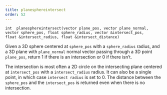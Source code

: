 ```yaml
---
title: planesphereintersect
order: 52
---
```

`int  planesphereintersect(vector plane_pos, vector plane_normal, vector sphere_pos, float sphere_radius, vector &intersect_pos, float &intersect_radius, float &intersect_distance)`

Given a 3D sphere centered at `sphere_pos` with a `sphere_radius` radius, and a 3D plane with `plane_normal` normal vector passing through a 3D point `plane_pos`, return 1 if there is an intersection or 0 if there isn’t.

The intersection is most often a 2D circle on the intersecting plane centered at `intersect_pos` with a `intersect_radius` radius. It can also be a single point, in which case `intersect radius` is set to 0.
The distance between the `sphere_pos` and the `intersect_pos` is returned even when there is no intersection.
